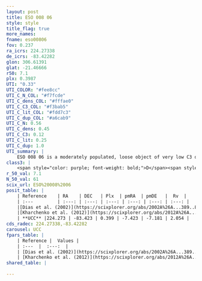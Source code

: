 ```yaml
---
layout: post
title: ESO 008 06
style: style
title_flag: true
more_names: 
fname: eso00806
fov: 0.237
ra_icrs: 224.27338
de_icrs: -83.42282
glon: 306.61391
glat: -21.46666
r50: 7.1
plx: 0.3987
UTI: "0.33"
UTI_COLOR: "#fee8cc"
UTI_C_N_COL: "#f7fcde"
UTI_C_dens_COL: "#fffae0"
UTI_C_C3_COL: "#f3bab5"
UTI_C_lit_COL: "#fdd7c3"
UTI_C_dup_COL: "#a6cab9"
UTI_C_N: 0.56
UTI_C_dens: 0.45
UTI_C_C3: 0.12
UTI_C_lit: 0.25
UTI_C_dup: 1.0
UTI_summary: |
    ESO 008 06 is a moderately populated, loose object of very low C3 quality. It is poorly studied in the literature, with no articles listed in the last 13 years.
class3: |
    <span style="color: purple; font-weight: bold;">D</span><span style="color: red; font-weight: bold;">C</span>
r_50_val: 7.1
N_50_val: 61
scix_url: ESO%20008%2006
posit_table: |
    | Reference    | RA    | DEC   | Plx  | pmRA  | pmDE   |  Rv  |
    | :---         | :---: | :---: | :---: | :---: | :---: | :---: |
    |[Dias et al. (2002)](https://scixplorer.org/abs/2002A%26A...389..871D) | 223.8 | -83.423 | -- | -6.3 | -5.41 | -- |
    |[Kharchenko et al. (2012)](https://scixplorer.org/abs/2012A%26A...543A.156K) | 224.227 | -83.445 | -- | -5.26 | -4.21 | -- |
    | **UCC** |224.273 | -83.423 | 0.399 | -7.423 | -7.181 | 2.054 | 
cds_radec: 224.27338,-83.42282
carousel: UCC
fpars_table: |
    | Reference |  Values |
    | :---  |  :---:  |
    | [Dias et al. (2002)](https://scixplorer.org/abs/2002A%26A...389..871D) | `E(B-V)=0.312, Dist=1380.0, Age=9.3` |
    | [Kharchenko et al. (2012)](https://scixplorer.org/abs/2012A%26A...543A.156K) | `e_bv=0.312, distance=1380, log_age=9.3` |
shared_table: |
    
---
```

